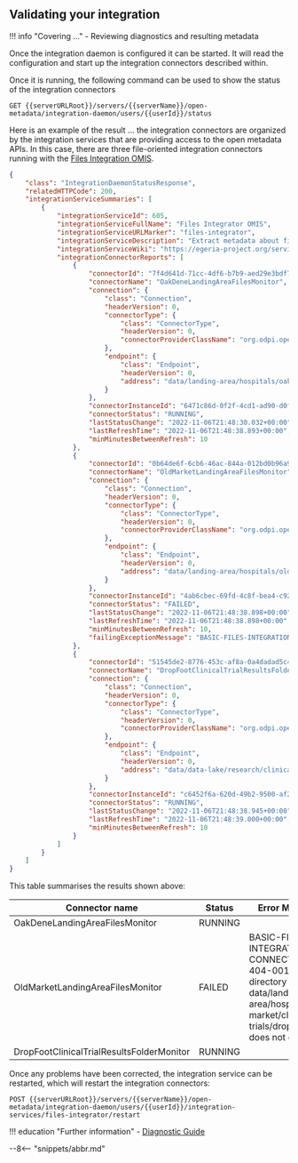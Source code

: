 <!-- SPDX-License-Identifier: CC-BY-4.0 -->
<!-- Copyright Contributors to the Egeria project. -->

## Validating your integration

!!! info "Covering ..."
    - Reviewing diagnostics and resulting metadata

Once the integration daemon is configured it can be started.  It will read the configuration and start up the integration connectors described within.

Once it is running, the following command can be used to show the status of the integration connectors

```
GET {{serverURLRoot}}/servers/{{serverName}}/open-metadata/integration-daemon/users/{{userId}}/status
```
Here is an example of the result ... the integration connectors are organized by the integration services that are providing access to the open metadata APIs. In this case, there are three file-oriented integration connectors running with the [Files Integration OMIS](/services/omis/files-integrator/overview).

```json
{
    "class": "IntegrationDaemonStatusResponse",
    "relatedHTTPCode": 200,
    "integrationServiceSummaries": [
        {
            "integrationServiceId": 605,
            "integrationServiceFullName": "Files Integrator OMIS",
            "integrationServiceURLMarker": "files-integrator",
            "integrationServiceDescription": "Extract metadata about files stored in a file system or file manager.",
            "integrationServiceWiki": "https://egeria-project.org/services/omis/files-integrator/overview/",
            "integrationConnectorReports": [
                {
                    "connectorId": "7f4d641d-71cc-4df6-b7b9-aed29e3bdf7f",
                    "connectorName": "OakDeneLandingAreaFilesMonitor",
                    "connection": {
                        "class": "Connection",
                        "headerVersion": 0,
                        "connectorType": {
                            "class": "ConnectorType",
                            "headerVersion": 0,
                            "connectorProviderClassName": "org.odpi.openmetadata.adapters.connectors.integration.basicfiles.DataFilesMonitorIntegrationProvider"
                        },
                        "endpoint": {
                            "class": "Endpoint",
                            "headerVersion": 0,
                            "address": "data/landing-area/hospitals/oak-dene/clinical-trials/drop-foot"
                        }
                    },
                    "connectorInstanceId": "6471c86d-0f2f-4cd1-ad90-d0f396a1d31e",
                    "connectorStatus": "RUNNING",
                    "lastStatusChange": "2022-11-06T21:48:30.032+00:00",
                    "lastRefreshTime": "2022-11-06T21:48:38.893+00:00",
                    "minMinutesBetweenRefresh": 10
                },
                {
                    "connectorId": "0b64de6f-6cb6-46ac-844a-012bd0b96a9d",
                    "connectorName": "OldMarketLandingAreaFilesMonitor",
                    "connection": {
                        "class": "Connection",
                        "headerVersion": 0,
                        "connectorType": {
                            "class": "ConnectorType",
                            "headerVersion": 0,
                            "connectorProviderClassName": "org.odpi.openmetadata.adapters.connectors.integration.basicfiles.DataFilesMonitorIntegrationProvider"
                        },
                        "endpoint": {
                            "class": "Endpoint",
                            "headerVersion": 0,
                            "address": "data/landing-area/hospitals/old-market/clinical-trials/drop-foot"
                        }
                    },
                    "connectorInstanceId": "4ab6cbec-69fd-4c8f-bea4-c92b861bfe0b",
                    "connectorStatus": "FAILED",
                    "lastStatusChange": "2022-11-06T21:48:38.898+00:00",
                    "lastRefreshTime": "2022-11-06T21:48:38.898+00:00",
                    "minMinutesBetweenRefresh": 10,
                    "failingExceptionMessage": "BASIC-FILES-INTEGRATION-CONNECTORS-404-001 The directory named data/landing-area/hospitals/old-market/clinical-trials/drop-foot does not exist"
                },
                {
                    "connectorId": "51545de2-8776-453c-af8a-0a4dadad5c46",
                    "connectorName": "DropFootClinicalTrialResultsFolderMonitor",
                    "connection": {
                        "class": "Connection",
                        "headerVersion": 0,
                        "connectorType": {
                            "class": "ConnectorType",
                            "headerVersion": 0,
                            "connectorProviderClassName": "org.odpi.openmetadata.adapters.connectors.integration.basicfiles.DataFolderMonitorIntegrationProvider"
                        },
                        "endpoint": {
                            "class": "Endpoint",
                            "headerVersion": 0,
                            "address": "data/data-lake/research/clinical-trials/drop-foot/weekly-measurements"
                        }
                    },
                    "connectorInstanceId": "c6452f6a-620d-49b2-9500-af260403feef",
                    "connectorStatus": "RUNNING",
                    "lastStatusChange": "2022-11-06T21:48:38.945+00:00",
                    "lastRefreshTime": "2022-11-06T21:48:39.000+00:00",
                    "minMinutesBetweenRefresh": 10
                }
            ]
        }
    ]
}
```

This table summarises the results shown above:

| Connector name                            | Status  | Error Message                                                                                                                                  | Connector implementation                                                                              |
|-------------------------------------------|---------|------------------------------------------------------------------------------------------------------------------------------------------------|-------------------------------------------------------------------------------------------------------|
| OakDeneLandingAreaFilesMonitor            | RUNNING |                                                                                                                                                | org.odpi.openmetadata.adapters.connectors.integration.basicfiles.DataFilesMonitorIntegrationProvider  |
| OldMarketLandingAreaFilesMonitor          | FAILED  | BASIC-FILES-INTEGRATION-CONNECTORS-404-001 The directory named data/landing-area/hospitals/old-market/clinical-trials/drop-foot does not exist | org.odpi.openmetadata.adapters.connectors.integration.basicfiles.DataFilesMonitorIntegrationProvider  |
| DropFootClinicalTrialResultsFolderMonitor | RUNNING |                                                                                                                                                | org.odpi.openmetadata.adapters.connectors.integration.basicfiles.DataFolderMonitorIntegrationProvider |

Once any problems have been corrected, the integration service can be restarted, which will restart the integration connectors:

```
POST {{serverURLRoot}}/servers/{{serverName}}/open-metadata/integration-daemon/users/{{userId}}/integration-services/files-integrator/restart
```

!!! education "Further information"
    - [Diagnostic Guide](/guides/diagnostic/integration-daemon-diagnostic-guide)


--8<-- "snippets/abbr.md"